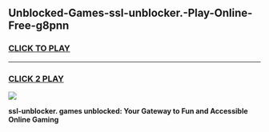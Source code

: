 
## Unblocked-Games-ssl-unblocker.-Play-Online-Free-g8pnn
<h3>
<a href="https://premium76.site?title=ssl-unblocker.&ref=26A">CLICK TO PLAY</a></h3>
<hr>

<h3>
<a href="https://premium76.site?title=ssl-unblocker.&ref=26A">CLICK 2 PLAY</a>
  
</h3>

<a href="https://premium76.site?title=ssl-unblocker.&ref=26A"><img src="https://clearcache.store/games.png"></a>


**ssl-unblocker. games unblocked: Your Gateway to Fun and Accessible Online Gaming**
